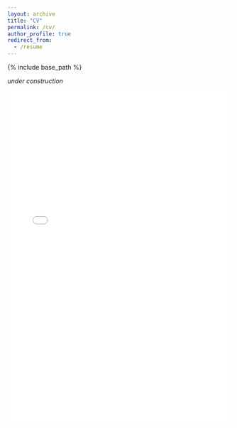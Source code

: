 ```yaml
---
layout: archive
title: "CV"
permalink: /cv/
author_profile: true
redirect_from:
  - /resume
---
```


{% include base_path %}

*under construction*

<embed src="/file/dai.pdf" width="100%" height="745px" />

<!--

<a href="files/dai.pdf" class="image fit"><img src="images/marr_pic.jpg" width="800" height="1000" alt=""></a>

<object data="files/dai.pdf" width="800" height="1000" type="application/pdf"></object>

<object data="{{ site.url }}{{ site.baseurl }}/files/dai.pdf" width="800" height="1000" type="application/pdf"></object>

-->
